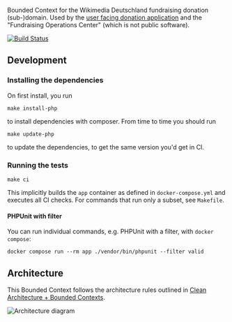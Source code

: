 Bounded Context for the Wikimedia Deutschland fundraising donation (sub-)domain.
Used by the [user facing donation application](https://github.com/wmde/FundraisingFrontend)
and the "Fundraising Operations Center" (which is not public software).

[![Build Status](https://travis-ci.org/wmde/fundraising-donations.svg?branch=master)](https://travis-ci.org/wmde/fundraising-donations)

## Development

### Installing the dependencies

On first install, you run 

	make install-php
	
to install dependencies with composer. From time to time you should run 

	make update-php

to update the dependencies, to get the same version you'd get in CI.
	
### Running the tests

    make ci

This implicitly builds the `app` container as defined in `docker-compose.yml`
and executes all CI checks. For commands that run only a subset, see `Makefile`.

#### PHPUnit with filter

You can run individual commands, e.g. PHPUnit with a filter, with
`docker compose`: 

    docker compose run --rm app ./vendor/bin/phpunit --filter valid

## Architecture

This Bounded Context follows the architecture rules outlined in [Clean Architecture + Bounded Contexts](https://www.entropywins.wtf/blog/2018/08/14/clean-architecture-bounded-contexts/).

![Architecture diagram](https://user-images.githubusercontent.com/146040/44942179-6bd68080-adac-11e8-9506-179a9470113b.png)
